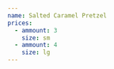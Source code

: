 ```yaml
---
name: Salted Caramel Pretzel
prices:
  - ammount: 3
    size: sm
  - ammount: 4
    size: lg
---
```

